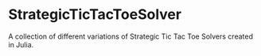 # StrategicTicTacToeSolver
A collection of different variations of Strategic Tic Tac Toe Solvers created in Julia. 
